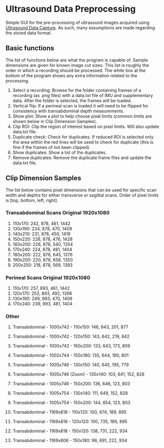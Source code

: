 # Ultrasound Data Preprocessing
Simple GUI for the pre-processing of ultrasound images acquired using
[Ultrasound Data Capture](https://github.com/rorybennett/Ultrasound-Data-Capture). As such, many assumptions
are made regarding the stored data format.

## Basic functions
The list of functions below are what the program is capable of. Sample dimensions are given for known
image cut sizes. This list is roughly the order in which a recording should be processed. The white box
at the bottom of the program shows any extra information related to the processing.

1. Select a recording: Browse for the folder containing frames of a recording (as .png files) with a data.txt file of IMU and
supplementary data. After the folder is selected, the frames will be loaded.
2. Vertical flip: If a perineal scan is loaded it will need to be flipped for consistency with transabdominal
depth measurements.
3. Show plot: Show a plot to help choose pixel limits (common limits are shown below in Clip Dimension Samples).
4. Clip ROI: Clip the region of interest based on pixel limits. Will also update data.txt file.
5. Duplicate check: Check for duplicates. If reduced ROI is selected only the area within the red lines will
be used to check for duplicate (this is fine if the frames of not been clipped).
6. Show duplicates: Show a list of the duplicates.
7. Remove duplicates: Remove the duplicate frame files and update the data.txt file.

## Clip Dimension Samples
The list below contains pixel dimensions that can be used for specific scan width and depths for either
transverse or sagittal scans. Order of pixel limits is [top, bottom, left, right].

### Transabdominal Scans Original 1920x1080

1. 110x170: 242, 878, 461, 1442
2. 130x190: 234, 878, 470, 1409
3. 140x210: 231, 878, 450, 1419
4. 150x220: 228, 878, 476, 1428
5. 160x200: 226, 878, 540, 1354
6. 170x240: 224, 878, 481, 1404
7. 180x200: 222, 878, 645, 1376 
8. 190x200: 220, 878, 658, 1350
9. 200x250: 218, 878, 569, 1393

### Perineal Scans Original 1920x1080

1. 110x170: 257, 893, 461, 1442
2. 120x170: 253, 893, 492, 1398
3. 130x190: 249, 893, 470, 1409
4. 170x240: 239, 893, 481, 1404

### Other

1. Transabdominal - 1000x742 - 110x150: 146, 643, 201, 877
2. Transabdominal - 1000x742 - 120x150: 143, 642, 219, 842
3. Transabdominal - 1000x742 - 160x200: 133, 643, 173, 809

1. Transabdominal - 1002x744 - 150x180: 135, 644, 190, 801


1. Transabdominal - 1005x746 - 130x150: 140, 645, 195, 779
2. Transabdominal - 1005x746 (Zoom) - 130x140: 103, 641, 152, 828
3. Transabdominal - 1005x746 - 150x200: 136, 646, 123, 803

1. Transabdominal - 1005x754 - 130x140: 111, 649, 152, 828
2. Transabdominal - 1005x754 - 150x200: 144, 654, 123, 803

1. Transabdominal - 1169x818 - 110x120: 100, 674, 189, 895
2. Transabdominal - 1169x818 - 120x120: 100, 735, 189, 895
3. Transabdominal - 1169x818 - 150x120: 138, 731, 222, 934

1. Transabdominal - 1169x806 - 150x180: 98, 691, 222, 934